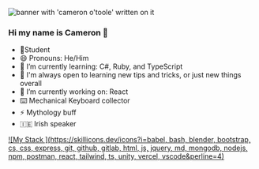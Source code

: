 ![banner with 'cameron o'toole' written on it](./CAMERON%20O’TOOLE.jpg)


### Hi my name is Cameron 👋

- 📝Student
- 😄 Pronouns: He/Him 
- 🌱 I’m currently learning: C#, Ruby, and TypeScript
- 🤔 I'm always open to learning new tips and tricks, or just new things overall
- 🔭 I’m currently working on: React
- ⌨️ Mechanical Keyboard collector
- ⚡ Mythology buff
- :ireland: Irish speaker

[![My Stack ](https://skillicons.dev/icons?i=babel, bash, blender, bootstrap, cs, css, express, git, github, gitlab, html, js, jquery, md, mongodb, nodejs, npm, postman, react, tailwind, ts, unity, vercel, vscode&perline=4)](https://skillicons.dev)

